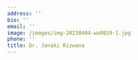 ```yaml
---
address: ''
bio: ''
email: ''
image: /images/img-20230404-wa0019-1.jpg
phone: ''
title: Dr. Jonaki Rizwana
---
```




